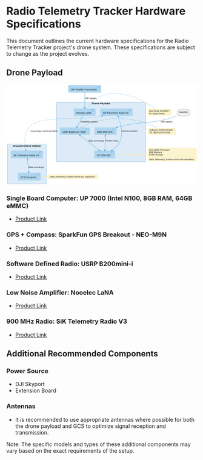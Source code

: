 # Radio Telemetry Tracker Hardware Specifications

This document outlines the current hardware specifications for the Radio Telemetry Tracker project's drone system. These specifications are subject to change as the project evolves.

## Drone Payload

![Drone Hardware Setup Diagram](../../diagrams/img/drone_hardware_setup.png)

### **Single Board Computer**: UP 7000 (Intel N100, 8GB RAM, 64GB eMMC)
- [Product Link](https://up-shop.org/default/up-7000-series.html)

### **GPS + Compass**: SparkFun GPS Breakout - NEO-M9N
- [Product Link](https://mou.sr/3Pt2lmy)

### **Software Defined Radio**: USRP B200mini-i
- [Product Link](https://www.ettus.com/all-products/usrp-b200mini-i-2/)

### **Low Noise Amplifier**: Nooelec LaNA
- [Product Link](https://www.nooelec.com/store/lana.html?srsltid=AfmBOopzeX7KlBqEZARz0aIcDkEfL9iiwXlTAamh-N2XETJ2ykOVpHGz)

### **900 MHz Radio**: SiK Telemetry Radio V3
- [Product Link](https://www.sparkfun.com/products/19032)

## Additional Recommended Components

### Power Source
- DJI Skyport
- Extension Board

### Antennas
- It is recommended to use appropriate antennas where possible for both the drone payload and GCS to optimize signal reception and transmission.

Note: The specific models and types of these additional components may vary based on the exact requirements of the setup.
